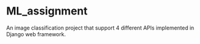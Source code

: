 # ML_assignment
An image classification project that support 4 different APIs implemented in Django web framework.
